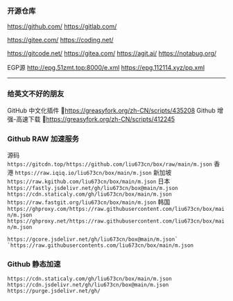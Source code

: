 ### 开源仓库

https://github.com/
https://gitlab.com/

https://gitee.com/
https://coding.net/

https://gitcode.net/
https://gitea.com/
https://agit.ai/
https://notabug.org/

EGP源
http://epg.51zmt.top:8000/e.xml
https://epg.112114.xyz/pp.xml

------

### 给英文不好的朋友

GitHub 中文化插件 🔰https://greasyfork.org/zh-CN/scripts/435208
Github 增强-高速下载 🔰https://greasyfork.org/zh-CN/scripts/412245

### Github RAW 加速服务

源码 `https://gitcdn.top/https://github.com/liu673cn/box/raw/main/m.json`
香港 `https://raw.iqiq.io/liu673cn/box/main/m.json`
新加坡 `https://raw.kgithub.com/liu673cn/box/main/m.json`
日本
`https://fastly.jsdelivr.net/gh/liu673cn/box@main/m.json`
`https://cdn.staticaly.com/gh/liu673cn/box/main/m.json`
`https://raw.fastgit.org/liu673cn/box/main/m.json`
韩国
`https://ghproxy.com/https://raw.githubusercontent.com/liu673cn/box/main/m.json`
`https://ghproxy.net/https://raw.githubusercontent.com/liu673cn/box/main/m.json`

```
https://gcore.jsdelivr.net/gh/liu673cn/box@main/m.json`
`https://raw.githubusercontents.com/liu673cn/box/main/m.json
```

### Github 静态加速

```
https://cdn.staticaly.com/gh/liu673cn/box/main/m.json
https://cdn.jsdelivr.net/gh/liu673cn/box@main/m.json
https://purge.jsdelivr.net/gh/
```